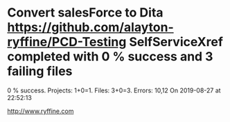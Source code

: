 # Convert salesForce to Dita https://github.com/alayton-ryffine/PCD-Testing SelfServiceXref completed with 0 % success and 3 failing files

0 % success. Projects: 1+0=1.  Files: 3+0=3. Errors: 10,12  On 2019-08-27 at 22:52:13





http://www.ryffine.com
